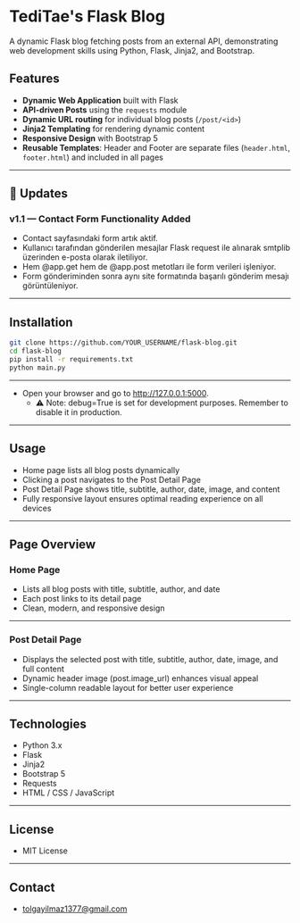 # TediTae's Flask Blog

A dynamic Flask blog fetching posts from an external API, demonstrating web development skills using Python, Flask, Jinja2, and Bootstrap.

## Features
- **Dynamic Web Application** built with Flask
- **API-driven Posts** using the `requests` module
- **Dynamic URL routing** for individual blog posts (`/post/<id>`)
- **Jinja2 Templating** for rendering dynamic content
- **Responsive Design** with Bootstrap 5
- **Reusable Templates**: Header and Footer are separate files (`header.html`, `footer.html`) and included in all pages

---

## 📌 Updates
### v1.1 — Contact Form Functionality Added
- Contact sayfasındaki form artık aktif.
- Kullanıcı tarafından gönderilen mesajlar Flask request ile alınarak smtplib üzerinden e-posta olarak iletiliyor.
- Hem @app.get hem de @app.post metotları ile form verileri işleniyor.
- Form gönderiminden sonra aynı site formatında başarılı gönderim mesajı görüntüleniyor.

---

## Installation

```bash
git clone https://github.com/YOUR_USERNAME/flask-blog.git
cd flask-blog
pip install -r requirements.txt
python main.py
```
---

- Open your browser and go to http://127.0.0.1:5000.
    - ⚠️ Note: debug=True is set for development purposes. Remember to disable it in production.

---

## Usage
- Home page lists all blog posts dynamically
- Clicking a post navigates to the Post Detail Page
- Post Detail Page shows title, subtitle, author, date, image, and content
- Fully responsive layout ensures optimal reading experience on all devices

---

## Page Overview
### Home Page
- Lists all blog posts with title, subtitle, author, and date
- Each post links to its detail page
- Clean, modern, and responsive design

---

### Post Detail Page
- Displays the selected post with title, subtitle, author, date, image, and full content
- Dynamic header image (post.image_url) enhances visual appeal
- Single-column readable layout for better user experience

---

## Technologies
- Python 3.x
- Flask
- Jinja2
- Bootstrap 5
- Requests
- HTML / CSS / JavaScript

---

## License
- MIT License

---

## Contact
- tolgayilmaz1377@gmail.com
